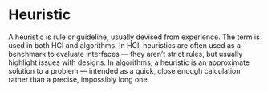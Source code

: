 # Heuristic

A heuristic is rule or guideline, usually devised from experience.
The term is used in both HCI and algorithms.
In HCI, heuristics are often used as a benchmark to evaluate interfaces — they aren’t strict rules, but usually highlight issues with designs.
In algorithms, a heuristic is an approximate solution to a problem — intended as a quick, close enough calculation rather than a precise, impossibly long one.

